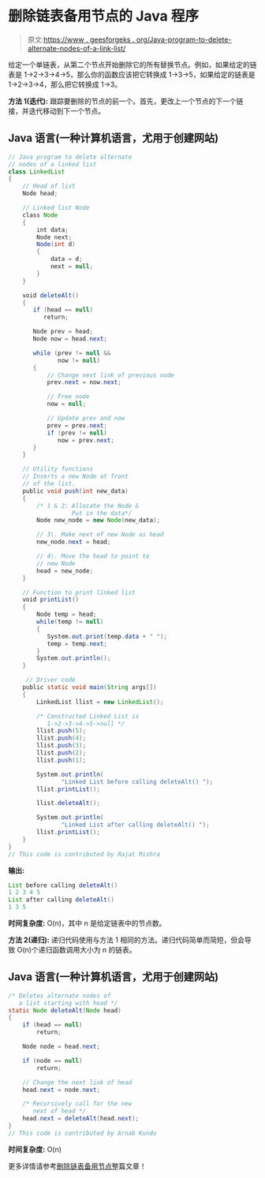 # 删除链表备用节点的 Java 程序

> 原文:[https://www . geesforgeks . org/Java-program-to-delete-alternate-nodes-of-a-link-list/](https://www.geeksforgeeks.org/java-program-to-delete-alternate-nodes-of-a-linked-list/)

给定一个单链表，从第二个节点开始删除它的所有替换节点。例如，如果给定的链表是 1->2->3->4->5，那么你的函数应该把它转换成 1->3->5，如果给定的链表是 1->2->3->4，那么把它转换成 1->3。

**方法 1(迭代):**
跟踪要删除的节点的前一个。首先，更改上一个节点的下一个链接，并迭代移动到下一个节点。

## Java 语言(一种计算机语言，尤用于创建网站)

```java
// Java program to delete alternate 
// nodes of a linked list
class LinkedList
{
    // Head of list
    Node head;  

    // Linked list Node
    class Node
    {
        int data;
        Node next;
        Node(int d) 
        {
            data = d; 
            next = null; 
        }
    }

    void deleteAlt()
    {
       if (head == null) 
          return;

       Node prev = head;
       Node now = head.next;

       while (prev != null && 
              now != null) 
       {           
           // Change next link of previous node 
           prev.next = now.next;

           // Free node 
           now = null;

           // Update prev and now 
           prev = prev.next;
           if (prev != null) 
              now = prev.next;
       }
    }                 

    // Utility functions 
    // Inserts a new Node at front 
    // of the list. 
    public void push(int new_data)
    {
        /* 1 & 2: Allocate the Node &
                  Put in the data*/
        Node new_node = new Node(new_data);

        // 3\. Make next of new Node as head 
        new_node.next = head;

        // 4\. Move the head to point to 
        // new Node 
        head = new_node;
    }

    // Function to print linked list 
    void printList()
    {
        Node temp = head;
        while(temp != null)
        {
           System.out.print(temp.data + " ");
           temp = temp.next;
        }  
        System.out.println();
    }

     // Driver code
    public static void main(String args[])
    {
        LinkedList llist = new LinkedList();

        /* Constructed Linked List is 
           1->2->3->4->5->null */
        llist.push(5);
        llist.push(4);
        llist.push(3);
        llist.push(2);
        llist.push(1);

        System.out.println(
               "Linked List before calling deleteAlt() ");
        llist.printList();

        llist.deleteAlt();

        System.out.println(
               "Linked List after calling deleteAlt() ");
        llist.printList();
    }
} 
// This code is contributed by Rajat Mishra 
```

**输出:**

```java
List before calling deleteAlt() 
1 2 3 4 5 
List after calling deleteAlt() 
1 3 5 
```

**时间复杂度:** O(n)，其中 n 是给定链表中的节点数。

**方法 2(递归):**
递归代码使用与方法 1 相同的方法。递归代码简单而简短，但会导致 O(n)个递归函数调用大小为 n 的链表。

## Java 语言(一种计算机语言，尤用于创建网站)

```java
/* Deletes alternate nodes of 
   a list starting with head */
static Node deleteAlt(Node head) 
{ 
    if (head == null) 
        return; 

    Node node = head.next; 

    if (node == null) 
        return; 

    // Change the next link of head 
    head.next = node.next; 

    /* Recursively call for the new 
       next of head */
    head.next = deleteAlt(head.next); 
} 
// This code is contributed by Arnab Kundu
```

**时间复杂度:** O(n)

更多详情请参考[删除链表备用节点](https://www.geeksforgeeks.org/delete-alternate-nodes-of-a-linked-list/)整篇文章！